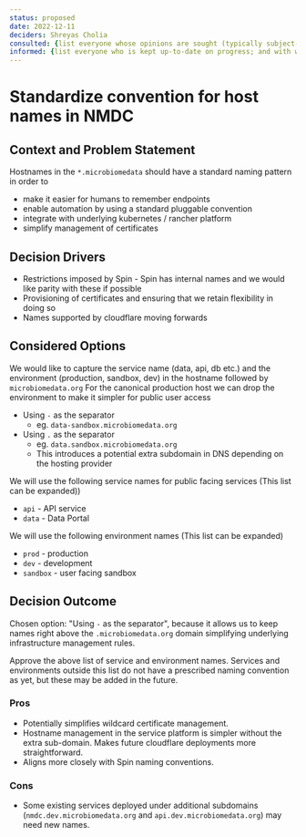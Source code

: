 ```yaml
---
status: proposed
date: 2022-12-11
deciders: Shreyas Cholia
consulted: {list everyone whose opinions are sought (typically subject-matter experts); and with whom there is a two-way communication}
informed: {list everyone who is kept up-to-date on progress; and with whom there is a one-way communication}
---
```

# Standardize convention for host names in NMDC

## Context and Problem Statement

Hostnames in the `*.microbiomedata` should have a standard naming pattern in order to 
- make it easier for humans to remember endpoints
- enable automation by using a standard pluggable convention 
- integrate with underlying kubernetes / rancher platform
- simplify management of certificates

## Decision Drivers

* Restrictions imposed by Spin - Spin has internal names and we would like parity with these if possible
* Provisioning of certificates and ensuring that we retain flexibility in doing so
* Names supported by cloudflare moving forwards

## Considered Options
We would like to capture the service name (data, api, db etc.) and the environment (production, sandbox, dev) in the hostname followed by `microbiomedata.org` For the canonical production host we can drop the environment to make it simpler for public user access

* Using `-` as the separator 
    - eg. `data-sandbox.microbiomedata.org`
* Using `.` as the separator 
    - eg. `data.sandbox.microbiomedata.org`
    - This introduces a potential extra subdomain in DNS depending on the hosting provider

We will use the following service names for public facing services (This list can be expanded))
* `api` - API service
* `data` - Data Portal  

We will use the following environment names (This list can be expanded)
* `prod` - production
* `dev` - development 
* `sandbox` - user facing sandbox 


## Decision Outcome

Chosen option: "Using `-` as the separator", because it allows us to keep names right above the    `.microbiomedata.org` domain simplifying underlying infrastructure management rules. 

Approve the above list of service and environment names. Services and environments outside this list do not have a prescribed naming convention as yet, but these may be added in the future.


### Pros
- Potentially simplifies wildcard certificate management.
- Hostname management in the service platform is simpler without the extra sub-domain. Makes future cloudflare deployments more straightforward.
- Aligns more closely with Spin naming conventions.

### Cons
- Some existing services deployed under additional subdomains (`nmdc.dev.microbiomedata.org` and `api.dev.microbiomedata.org`) may need new names. 
